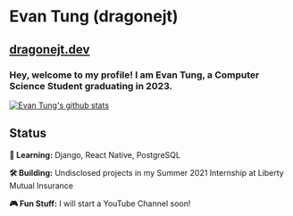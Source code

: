 # Evan Tung (dragonejt)

## [dragonejt.dev](https://dragonejt.dev)

### Hey, welcome to my profile! I am Evan Tung, a Computer Science Student graduating in 2023.

[![Evan Tung's github stats](https://github-readme-stats.vercel.app/api?username=dragonejt&theme=nord)](https://dragonejt.dev)

## Status
**🤔 Learning:** Django, React Native, PostgreSQL

**🛠️ Building:** Undisclosed projects in my Summer 2021 Internship at Liberty Mutual Insurance

**🎮 Fun Stuff:** I will start a YouTube Channel soon!
